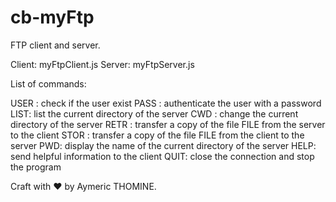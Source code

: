 # cb-myFtp

FTP client and server.

Client: myFtpClient.js
Server: myFtpServer.js

List of commands:

USER <username>: check if the user exist
PASS <password>: authenticate the user with a password
LIST: list the current directory of the server
CWD <directory>: change the current directory of the server
RETR <filename>: transfer a copy of the file FILE from the server to the client
STOR <filename>: transfer a copy of the file FILE from the client to the server
PWD: display the name of the current directory of the server
HELP: send helpful information to the client
QUIT: close the connection and stop the program
  
Craft with ❤️ by Aymeric THOMINE.  
